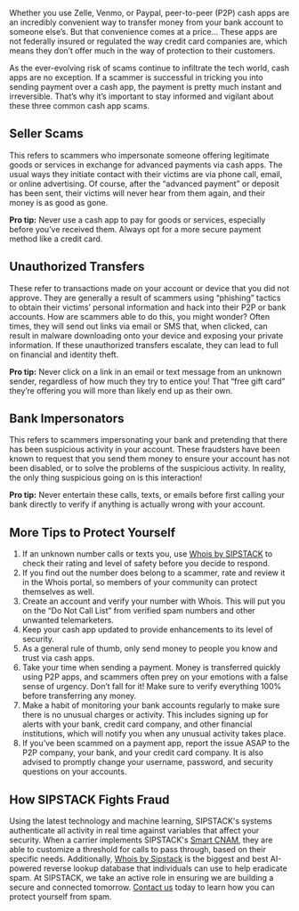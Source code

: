 Whether you use Zelle, Venmo, or Paypal, peer-to-peer (P2P) cash apps are an incredibly convenient way to transfer money from your bank account to someone else’s. But that convenience comes at a price… These apps are not federally insured or regulated the way credit card companies are, which means they don’t offer much in the way of protection to their customers.

As the ever-evolving risk of scams continue to infiltrate the tech world, cash apps are no exception. If a scammer is successful in tricking you into sending payment over a cash app, the payment is pretty much instant and irreversible. That’s why it’s important to stay informed and vigilant about these three common cash app scams.

## Seller Scams
This refers to scammers who impersonate someone offering legitimate goods or services in exchange for advanced payments via cash apps. The usual ways they initiate contact with their victims are via phone call, email, or online advertising. Of course, after the “advanced payment” or deposit has been sent, their victims will never hear from them again, and their money is as good as gone. 

**Pro tip:** Never use a cash app to pay for goods or services, especially before you’ve received them. Always opt for a more secure payment method like a credit card.

## Unauthorized Transfers
These refer to transactions made on your account or device that you did not approve. They are generally a result of scammers using “phishing” tactics to obtain their victims’ personal information and hack into their P2P or bank accounts. How are scammers able to do this, you might wonder? Often times, they will send out links via email or SMS that, when clicked, can result in malware downloading onto your device and exposing your private information. If these unauthorized transfers escalate, they can lead to full on financial and identity theft. 

**Pro tip:** Never click on a link in an email or text message from an unknown sender, regardless of how much they try to entice you! That “free gift card” they’re offering you will more than likely end up as their own. 

## Bank Impersonators
This refers to scammers impersonating your bank and pretending that there has been suspicious activity in your account. These fraudsters have been known to request that you send them money to ensure your account has not been disabled, or to solve the problems of the suspicious activity. In reality, the only thing suspicious going on is this interaction! 

**Pro tip:** Never entertain these calls, texts, or emails before first calling your bank directly to verify if anything is actually wrong with your account.

## More Tips to Protect Yourself
1) If an unknown number calls or texts you, use [Whois by SIPSTACK](https://whois.sipstack.com/) to check their rating and level of safety before you decide to respond.  
2) If you find out the number does belong to a scammer, rate and review it in the Whois portal, so members of your community can protect themselves as well.
3) Create an account and verify your number with Whois. This will put you on the “Do Not Call List” from verified spam numbers and other unwanted telemarketers.
4) Keep your cash app updated to provide enhancements to its level of security.
5) As a general rule of thumb, only send money to people you know and trust via cash apps. 
6) Take your time when sending a payment. Money is transferred quickly using P2P apps, and scammers often prey on your emotions with a false sense of urgency. Don’t fall for it! Make sure to verify everything 100% before transferring any money.
7) Make a habit of monitoring your bank accounts regularly to make sure there is no unusual charges or activity. This includes signing up for alerts with your bank, credit card company, and other financial institutions, which will notify you when any unusual activity takes place.
8) If you’ve been scammed on a payment app, report the issue ASAP to the P2P company, your bank, and your credit card company. It is also advised to promptly change your username, password, and security questions on your accounts.

## How SIPSTACK Fights Fraud

Using the latest technology and machine learning, SIPSTACK's systems authenticate all activity in real time against variables that affect your security. When a carrier implements SIPSTACK's [Smart CNAM](https://www.sipstack.com/products/smart-cnam), they are able to customize a threshold for calls to pass through, based on their specific needs. Additionally, [Whois by Sipstack](https://whois.sipstack.com/) is the biggest and best AI-powered reverse lookup database that individuals can use to help eradicate spam. At SIPSTACK, we take an active role in ensuring we are building a secure and connected tomorrow. [Contact us](https://www.sipstack.com/contact/us) today to learn how you can protect yourself from spam.
